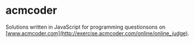 # acmcoder
Solutions written in JavaScript for programming questionsons on [www.acmcoder.com](http://exercise.acmcoder.com/online/online_judge).
